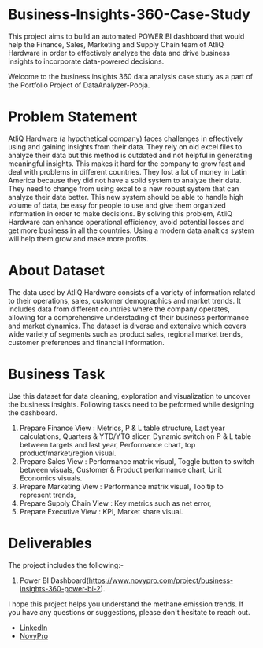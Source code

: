 # Business-Insights-360-Case-Study
This project aims to build an automated POWER BI dashboard that would help the Finance, Sales, Marketing and Supply Chain team of AtliQ Hardware in order to effectively analyze the data and drive business insights to incorporate data-powered decisions. 

Welcome to the business insights 360 data analysis case study as a part of the Portfolio Project of DataAnalyzer-Pooja.

# Problem Statement 
AtliQ Hardware (a hypothetical company) faces challenges in effectively using and gaining insights from their data. They rely on old excel files to analyze their data but this method is outdated and not helpful in generating meaningful insights. This makes it hard for the company to grow fast and deal with problems in different countries. They lost a lot of money in Latin America because they did not have a solid system to analyze their data. They need to change from using excel to a new robust system that can analyze their data better. This new system should be able to handle high volume of data, be easy for people to use and give them organized information in order to make decisions. By solving this problem, AtliQ Hardware can enhance operational efficiency, avoid potential losses and get more business in all the countries. Using a modern data analtics system will help them grow and make more profits.

# About Dataset
The data used by AtliQ Hardware consists of a variety of information related to their operations, sales, customer demographics and market trends. It includes data from different countries where the company operates, allowing for a comprehensive understading of their business performance and market dynamics. The dataset is diverse and extensive which covers wide variety of segments such as product sales, regional market trends, customer preferences and financial information.

# Business Task
Use this dataset for data cleaning, exploration and visualization to uncover the business insights. Following tasks need to be peformed while designing the dashboard. 
1. Prepare Finance View : Metrics, P & L table structure, Last year calculations, Quarters & YTD/YTG slicer, Dynamic switch on P & L table between targets and last year, Performance chart, top product/market/region visual.
2. Prepare Sales View : Performance matrix visual, Toggle button to switch between visuals, Customer & Product performance chart, Unit Economics visuals. 
3. Prepare Marketing View : Performance matrix visual, Tooltip to represent trends, 
4. Prepare Supply Chain View : Key metrics such as net error, 
5. Prepare Executive View : KPI, Market share visual.




# Deliverables
The project includes the following:-
1. Power BI Dashboard(https://www.novypro.com/project/business-insights-360-power-bi-2).

I hope this project helps you understand the methane emission trends. If you have any questions or suggestions, please don't hesitate to reach out.  
- [LinkedIn](https://www.linkedin.com/in/contact-analyzer-pooja-verma)  
- [NovyPro](https://www.novypro.com/profile_projects/poojaverma)
